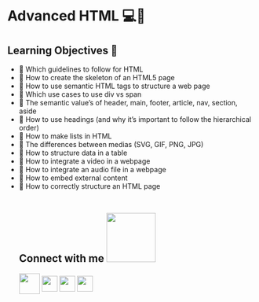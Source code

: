 <h1 aling='center'> Advanced HTML 💻🧾 </h1>
<h2> Learning Objectives 🎯 </h2>
<ul>
<li>🌱 Which guidelines to follow for HTML</li>
<li>🌱 How to create the skeleton of an HTML5 page</li>
<li>🌱 How to use semantic HTML tags to structure a web page</li>
<li>🌱 Which use cases to use div vs span</li>
<li>🌱 The semantic value’s of header, main, footer, article, nav, section, aside</li>
<li>🌱 How to use headings (and why it’s important to follow the hierarchical order)</li>
<li>🌱 How to make lists in HTML</li>
<li>🌱 The differences between medias (SVG, GIF, PNG, JPG)</li>
<li>🌱 How to structure data in a table</li>
<li>🌱 How to integrate a video in a webpage</li>
<li>🌱 How to integrate an audio file in a webpage</li>
<li>🌱 How to embed external content</li>
<li>🌱 How to correctly structure an HTML page</li>
<br/>

<h2> Connect with me <img src='https://raw.githubusercontent.com/ShahriarShafin/ShahriarShafin/main/Assets/handshake.gif' width="100px"> </h2>
<a href="mailto:LauSCaicedo@gmail.com"><img src="https://i.pinimg.com/originals/84/7c/08/847c083cc09040091439e3c05d1fedde.png" width="42px" align = 'center'></a>
<a href = 'https://www.linkedin.com/in/lauscaicedo/'> <img width = '32px' align= 'center' src="https://raw.githubusercontent.com/rahulbanerjee26/githubAboutMeGenerator/main/icons/linked-in-alt.svg"/></a>
<a href = 'https://www.twitter.com/@LauSCaicedo'> <img width = '32px' align= 'center' src="https://raw.githubusercontent.com/rahulbanerjee26/githubAboutMeGenerator/main/icons/twitter.svg"/></a>
<a href = 'https://www.github.com/LauSCaicedo'> <img width = '32px' align= 'center' src="https://raw.githubusercontent.com/rahulbanerjee26/githubAboutMeGenerator/main/icons/github.svg"/></a>
